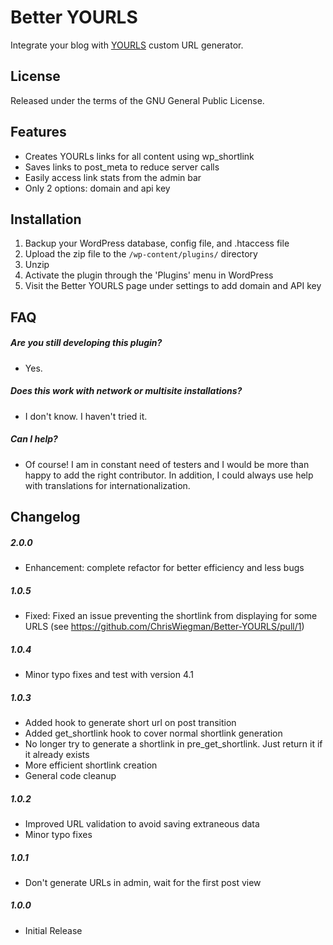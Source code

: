 Better YOURLS
=============

Integrate your blog with [YOURLS](http://yourls.org) custom URL generator.

## License
Released under the terms of the GNU General Public License. 

## Features

* Creates YOURLs links for all content using wp_shortlink
* Saves links to post_meta to reduce server calls
* Easily access link stats from the admin bar
* Only 2 options: domain and api key 

## Installation 

1. Backup your WordPress database, config file, and .htaccess file
2. Upload the zip file to the `/wp-content/plugins/` directory
3. Unzip
4. Activate the plugin through the 'Plugins' menu in WordPress
5. Visit the Better YOURLS page under settings to add domain and API key

## FAQ

##### Are you still developing this plugin?
* Yes.

##### Does this work with network or multisite installations?
* I don't know. I haven't tried it.

##### Can I help?
* Of course! I am in constant need of testers and I would be more than happy to add the right contributor. In addition, I could always use help with translations for internationalization.

## Changelog

##### 2.0.0 
* Enhancement: complete refactor for better efficiency and less bugs

##### 1.0.5 
* Fixed: Fixed an issue preventing the shortlink from displaying for some URLS (see https://github.com/ChrisWiegman/Better-YOURLS/pull/1)

##### 1.0.4 
* Minor typo fixes and test with version 4.1

##### 1.0.3 
* Added hook to generate short url on post transition
* Added get_shortlink hook to cover normal shortlink generation
* No longer try to generate a shortlink in pre_get_shortlink. Just return it if it already exists
* More efficient shortlink creation
* General code cleanup

##### 1.0.2 
* Improved URL validation to avoid saving extraneous data
* Minor typo fixes

##### 1.0.1 
* Don't generate URLs in admin, wait for the first post view 

##### 1.0.0 
* Initial Release 
